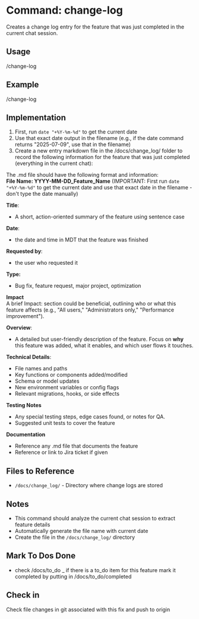 # Command: change-log

Creates a change log entry for the feature that was just completed in the current chat session.

## Usage
/change-log

## Example
/change-log

## Implementation

1. First, run `date "+%Y-%m-%d"` to get the current date
2. Use that exact date output in the filename (e.g., if the date command returns "2025-07-09", use that in the filename)
3. Create a new entry markdown file in the /docs/change_log/ folder to record the following information for the feature that was just completed (everything in the current chat):  

The .md file should have the following format and information:  
**File Name: YYYY-MM-DD_Feature_Name** (IMPORTANT: First run `date "+%Y-%m-%d"` to get the current date and use that exact date in the filename - don't type the date manually)

**Title**: 
* A short, action-oriented summary of the feature using sentence case

**Date**:
* the date and time in MDT that the feature was finished

**Requested by**:
* the user who requested it

**Type:**
* Bug fix, feature request, major project, optimization

**Impact**  
A brief Impact: section could be beneficial, outlining who or what this feature affects (e.g., "All users," "Administrators only," "Performance improvement").  

**Overview**:
* A detailed but user-friendly description of the feature. Focus on **why** this feature was added, what it enables, and which user flows it touches.

**Technical Details**: 
* File names and paths  
* Key functions or components added/modified  
* Schema or model updates  
* New environment variables or config flags  
* Relevant migrations, hooks, or side effects

**Testing Notes**
* Any special testing steps, edge cases found, or notes for QA.  
* Suggested unit tests to cover the feature

**Documentation**
* Reference any .md file that documents the feature  
* Reference or link to Jira ticket if given

## Files to Reference
- `/docs/change_log/` - Directory where change logs are stored

## Notes
- This command should analyze the current chat session to extract feature details
- Automatically generate the file name with current date
- Create the file in the `/docs/change_log/` directory

## Mark To Dos Done
- check /docs/to_do
_ if there is a to_do item for this feature mark it completed by putting in /docs/to_do/completed

## Check in
Check file changes in git associated with this fix and push to origin 